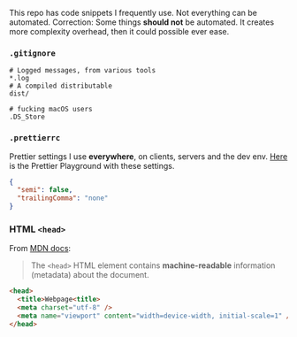 This repo has code snippets I frequently use. Not everything can be automated. Correction: Some things **should not** be automated. It creates more complexity overhead, then it could possible ever ease.

### `.gitignore`

```ignore
# Logged messages, from various tools
*.log
# A compiled distributable
dist/

# fucking macOS users
.DS_Store
```

### `.prettierrc`

Prettier settings I use **everywhere**, on clients, servers and the dev env. [Here](https://invita.link/prettier-playground) is the Prettier Playground with these settings.

```json
{
  "semi": false,
  "trailingComma": "none"
}
```

### HTML `<head>`

From [MDN docs](https://developer.mozilla.org/en-US/docs/Web/HTML/Element/head):

> The `<head>` HTML element contains **machine-readable** information (metadata) about the document.

```html
<head>
  <title>Webpage<title>
  <meta charset="utf-8" />
  <meta name="viewport" content="width=device-width, initial-scale=1" />
</head>
```
